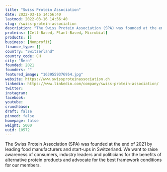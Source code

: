 ```yaml
---
title: "Swiss Protein Association"
date: 2022-03-16 14:56:40
lastmod: 2022-03-16 14:56:40
slug: /swiss-protein-association
description: "The Swiss Protein Association (SPA) was founded at the end of 2021 by leading food manufacturers and start-ups in Switzerland. We want to raise awareness of consumers, industry leaders and politicians for the benefits of alternative protein products and advocate for the best framework conditions for our members."
proteins: [Cell-Based, Plant-Based, Microbial]
products: []
business: [Nonprofit]
finance_type: []
country: "Switzerland"
country_code: CH
city: "Bern"
founded: 2021
founders: ""
featured_image: "1639559376954.jpg"
website: https://www.swissproteinassociation.ch
linkedin: https://www.linkedin.com/company/swiss-protein-association/
twitter: 
instagram: 
facebook: 
youtube: 
crunchbase: 
draft: false
pinned: false
homepage: false
weight: 5000
uuid: 10572
---
```

The Swiss Protein Association (SPA) was founded at the end of 2021 by leading food manufacturers and start-ups in Switzerland. We want to raise awareness of consumers, industry leaders and politicians for the benefits of alternative protein products and advocate for the best framework conditions for our members.
